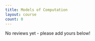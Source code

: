 ```yaml
---
title: Models of Computation
layout: course
count: 0
---
```


No reviews yet - please add yours below!
